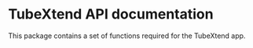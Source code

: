 # TubeXtend API documentation

This package contains a set of functions required for the TubeXtend app.
